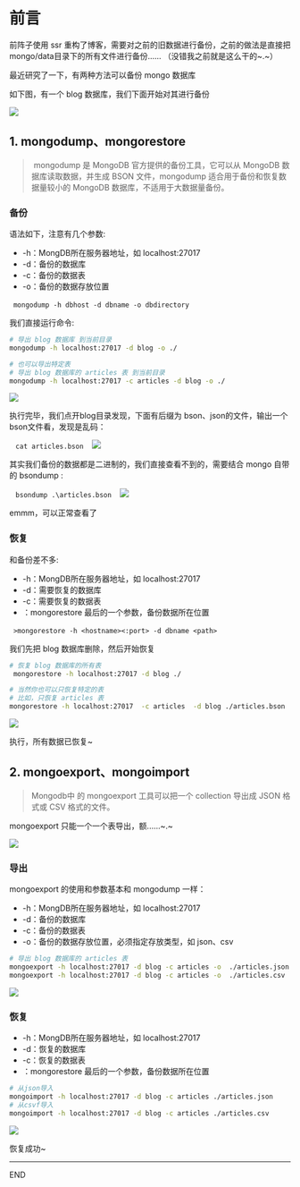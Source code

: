 # 前言

前阵子使用 ssr 重构了博客，需要对之前的旧数据进行备份，之前的做法是直接把mongo/data目录下的所有文件进行备份...... （没错我之前就是这么干的~.~）

最近研究了一下，有两种方法可以备份 mongo 数据库

如下图，有一个 blog 数据库，我们下面开始对其进行备份

![](https://upload-images.jianshu.io/upload_images/10390288-d75f791a92b0a223.png?imageMogr2/auto-orient/strip%7CimageView2/2/w/1240)

## 1. mongodump、mongorestore

> ​ mongodump 是 MongoDB 官方提供的备份工具，它可以从 MongoDB 数据库读取数据，并生成 BSON 文件，mongodump 适合用于备份和恢复数据量较小的 MongoDB 数据库，不适用于大数据量备份。

### 备份

语法如下，注意有几个参数:

* -h：MongDB所在服务器地址，如 localhost:27017
* -d：备份的数据库
* -c：备份的数据表
* -o：备份的数据存放位置

` `  ` mongodump -h dbhost -d dbname -o dbdirectory `  ` ` 

我们直接运行命令:

``` bash 
# 导出 blog 数据库 到当前目录
mongodump -h localhost:27017 -d blog -o ./

# 也可以导出特定表
# 导出 blog 数据库的 articles 表 到当前目录
mongodump -h localhost:27017 -c articles -d blog -o ./
``` 
![](https://upload-images.jianshu.io/upload_images/10390288-c3bfe30ad0f31250.png?imageMogr2/auto-orient/strip%7CimageView2/2/w/1240)

执行完毕，我们点开blog目录发现，下面有后缀为 bson、json的文件，输出一个bson文件看，发现是乱码：

` `  ` cat articles.bson `  ` ` 
![](https://upload-images.jianshu.io/upload_images/10390288-16dc64db99a795a7.png?imageMogr2/auto-orient/strip%7CimageView2/2/w/1240)

其实我们备份的数据都是二进制的，我们直接查看不到的，需要结合 mongo 自带的 bsondump :

` `  ` bsondump .\articles.bson `  ` ` 
![](https://upload-images.jianshu.io/upload_images/10390288-3386de09c5d8ad06.png?imageMogr2/auto-orient/strip%7CimageView2/2/w/1240)

emmm，可以正常查看了

### 恢复

和备份差不多:

* -h：MongDB所在服务器地址，如 localhost:27017
* -d：需要恢复的数据库
* -c：需要恢复的数据表
* <path>：mongorestore 最后的一个参数，备份数据所在位置

` `  ` >mongorestore -h <hostname><:port> -d dbname <path> `  ` ` 

我们先把 blog 数据库删除，然后开始恢复

``` bash
# 恢复 blog 数据库的所有表
 mongorestore -h localhost:27017 -d blog ./

# 当然你也可以只恢复特定的表
# 比如，只恢复 articles 表
mongorestore -h localhost:27017  -c articles  -d blog ./articles.bson
```
![](https://upload-images.jianshu.io/upload_images/10390288-6f007b56004a19da.png?imageMogr2/auto-orient/strip%7CimageView2/2/w/1240)

执行，所有数据已恢复~

## 2. mongoexport、mongoimport

> Mongodb中 的 mongoexport 工具可以把一个 collection 导出成 JSON 格式或 CSV 格式的文件。

mongoexport 只能一个一个表导出，额......~.~

![](https://upload-images.jianshu.io/upload_images/10390288-1d46653a656fa346.png?imageMogr2/auto-orient/strip%7CimageView2/2/w/1240)

### 导出

mongoexport 的使用和参数基本和 mongodump 一样：

* -h：MongDB所在服务器地址，如 localhost:27017
* -d：备份的数据库
* -c：备份的数据表
* -o：备份的数据存放位置，必须指定存放类型，如 json、csv

``` bash 
# 导出 blog 数据库的 articles 表
mongoexport -h localhost:27017 -d blog -c articles -o  ./articles.json
mongoexport -h localhost:27017 -d blog -c articles -o  ./articles.csv
```
![](https://upload-images.jianshu.io/upload_images/10390288-57c926d80683937b.png?imageMogr2/auto-orient/strip%7CimageView2/2/w/1240)

### 恢复

* -h：MongDB所在服务器地址，如 localhost:27017
* -d：恢复的数据库
* -c：恢复的数据表
* <path>：mongorestore 最后的一个参数，备份数据所在位置

``` bash 
# 从json导入
mongoimport -h localhost:27017 -d blog -c articles ./articles.json
# 从csvf导入
mongoimport -h localhost:27017 -d blog -c articles ./articles.csv
```
![](https://upload-images.jianshu.io/upload_images/10390288-b2300415374e58ba.png?imageMogr2/auto-orient/strip%7CimageView2/2/w/1240)

恢复成功~

---

END
